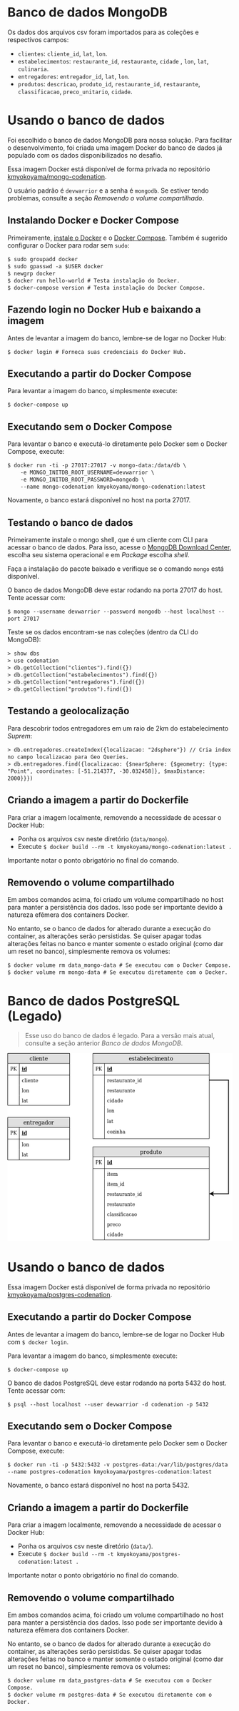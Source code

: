 # Banco de dados MongoDB

Os dados dos arquivos csv foram importados para as coleções e respectivos campos:

* `clientes`: `cliente_id`, `lat`, `lon`.
* `estabelecimentos`: `restaurante_id`, `restaurante`, `cidade` , `lon`, `lat`, `culinaria`.
* `entregadores`: `entregador_id`, `lat`, `lon`.
* `produtos`: `descricao`, `produto_id`, `restaurante_id`, `restaurante`, `classificacao`, `preco_unitario`, `cidade`.

# Usando o banco de dados

Foi escolhido o banco de dados MongoDB para nossa solução.
Para facilitar o desenvolvimento, foi criada uma imagem Docker do
banco de dados já populado com os dados disponibilizados no desafio.

Essa imagem Docker está disponível de forma privada no repositório
[kmyokoyama/mongo-codenation](https://cloud.docker.com/repository/registry-1.docker.io/kmyokoyama/mongo-codenation).

O usuário padrão é `devwarrior` e a senha é `mongodb`. Se estiver tendo problemas,
consulte a seção _Removendo o volume compartilhado_.

## Instalando Docker e Docker Compose

Primeiramente, [instale o Docker](https://docs.docker.com/install/)
e o [Docker Compose](https://docs.docker.com/compose/install/). Também é sugerido
configurar o Docker para rodar sem `sudo`:

```shell
$ sudo groupadd docker
$ sudo gpasswd -a $USER docker
$ newgrp docker
$ docker run hello-world # Testa instalação do Docker.
$ docker-compose version # Testa instalação do Docker Compose.
```

## Fazendo login no Docker Hub e baixando a imagem

Antes de levantar a imagem do banco, lembre-se de logar no Docker Hub:

```shell
$ docker login # Forneca suas credenciais do Docker Hub.
```

## Executando a partir do Docker Compose

Para levantar a imagem do banco, simplesmente execute:

```shell
$ docker-compose up
```

## Executando sem o Docker Compose

Para levantar o banco e executá-lo diretamente pelo Docker sem o Docker Compose, execute:

```shell
$ docker run -ti -p 27017:27017 -v mongo-data:/data/db \
	-e MONGO_INITDB_ROOT_USERNAME=devwarrior \
	-e MONGO_INITDB_ROOT_PASSWORD=mongodb \
	--name mongo-codenation kmyokoyama/mongo-codenation:latest
```

Novamente, o banco estará disponível no host na porta 27017.

## Testando o banco de dados

Primeiramente instale o mongo shell, que é um cliente com CLI para acessar o banco de dados.
Para isso, acesse o [MongoDB Download Center](https://www.mongodb.com/download-center/community?jmp=docs),
escolha seu sistema operacional e em _Package_ escolha _shell_.

Faça a instalação do pacote baixado e verifique se o comando `mongo` está disponível.

O banco de dados MongoDB deve estar rodando na porta 27017 do host. Tente acessar
com:

```shell
$ mongo --username devwarrior --password mongodb --host localhost --port 27017
```

Teste se os dados encontram-se nas coleções (dentro da CLI do MongoDB):

```
> show dbs
> use codenation
> db.getCollection("clientes").find({})
> db.getCollection("estabelecimentos").find({})
> db.getCollection("entregadores").find({})
> db.getCollection("produtos").find({})
```

## Testando a geolocalização

Para descobrir todos entregadores em um raio de 2km do estabelecimento _Suprem_:

```
> db.entregadores.createIndex({localizacao: "2dsphere"}) // Cria index no campo localizacao para Geo Queries.
> db.entregadores.find({localizacao: {$nearSphere: {$geometry: {type: "Point", coordinates: [-51.214377, -30.032458]}, $maxDistance: 2000}}})
```

## Criando a imagem a partir do Dockerfile

Para criar a imagem localmente, removendo a necessidade de acessar o Docker Hub:

* Ponha os arquivos csv neste diretório (`data/mongo`).
* Execute `$ docker build --rm -t kmyokoyama/mongo-codenation:latest .`

Importante notar o ponto obrigatório no final do comando.

## Removendo o volume compartilhado

Em ambos comandos acima, foi criado um volume compartilhado no host para manter a persistência dos dados.
Isso pode ser importante devido à natureza efêmera dos containers Docker.

No entanto, se o banco de dados for alterado durante a execução do container, as alterações serão persistidas.
Se quiser apagar todas alterações feitas no banco e manter somente o estado original (como dar um reset no banco),
simplesmente remova os volumes:

```shell
$ docker volume rm data_mongo-data # Se executou com o Docker Compose.
$ docker volume rm mongo-data # Se executou diretamente com o Docker.
```

# Banco de dados PostgreSQL (Legado)

> Esse uso do banco de dados é legado. Para a versão mais atual, consulte a seção anterior _Banco de dados MongoDB_.

![Esquema do banco de dados](postgres-codenation.png)

# Usando o banco de dados

Essa imagem Docker está disponível de forma privada no repositório
[kmyokoyama/postgres-codenation](https://cloud.docker.com/repository/registry-1.docker.io/kmyokoyama/postgres-codenation).

## Executando a partir do Docker Compose

Antes de levantar a imagem do banco, lembre-se de logar no Docker Hub com `$ docker login`.

Para levantar a imagem do banco, simplesmente execute:

```shell
$ docker-compose up
```

O banco de dados PostgreSQL deve estar rodando na porta 5432 do host. Tente acessar
com:

```shell
$ psql --host localhost --user devwarrior -d codenation -p 5432
```

## Executando sem o Docker Compose

Para levantar o banco e executá-lo diretamente pelo Docker sem o Docker Compose, execute:

```shell
$ docker run -ti -p 5432:5432 -v postgres-data:/var/lib/postgres/data --name postgres-codenation kmyokoyama/postgres-codenation:latest
```

Novamente, o banco estará disponível no host na porta 5432.

## Criando a imagem a partir do Dockerfile

Para criar a imagem localmente, removendo a necessidade de acessar o Docker Hub:

* Ponha os arquivos csv neste diretório (`data/`).
* Execute `$ docker build --rm -t kmyokoyama/postgres-codenation:latest .`

Importante notar o ponto obrigatório no final do comando.

## Removendo o volume compartilhado

Em ambos comandos acima, foi criado um volume compartilhado no host para manter a persistência dos dados.
Isso pode ser importante devido à natureza efêmera dos containers Docker.

No entanto, se o banco de dados for alterado durante a execução do container, as alterações serão persistidas.
Se quiser apagar todas alterações feitas no banco e manter somente o estado original (como dar um reset no banco),
simplesmente remova os volumes:

```shell
$ docker volume rm data_postgres-data # Se executou com o Docker Compose.
$ docker volume rm postgres-data # Se executou diretamente com o Docker.
```